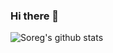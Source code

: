 ### Hi there 👋

![Soreg's github stats](https://github-readme-stats.vercel.app/api?username=soreg&show_icons=true&theme=onedark&text_color=f7f7f7)

<!--
**Soreg/Soreg** is a ✨ _special_ ✨ repository because its `README.md` (this file) appears on your GitHub profile.

Here are some ideas to get you started:

- 🔭 I’m currently working on ...
- 🌱 I’m currently learning ...
- 👯 I’m looking to collaborate on ...
- 🤔 I’m looking for help with ...
- 💬 Ask me about ...
- 📫 How to reach me: ...
- 😄 Pronouns: ...
- ⚡ Fun fact: ...
-->
